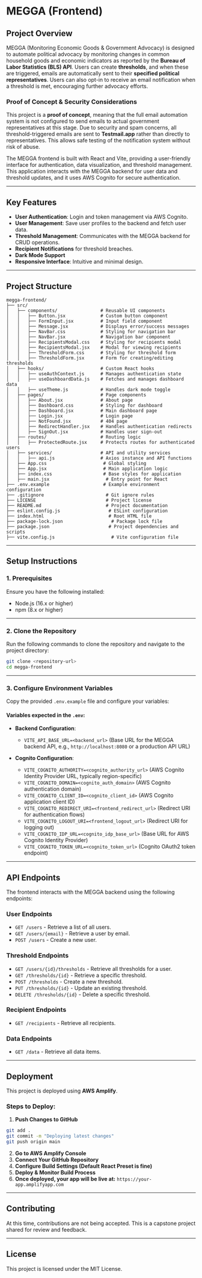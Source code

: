 # MEGGA (Frontend)

## **Project Overview**
MEGGA (Monitoring Economic Goods & Government Advocacy) is designed to automate political advocacy by monitoring changes in common household goods and economic indicators as reported by the **Bureau of Labor Statistics (BLS) API**. Users can create **thresholds**, and when these are triggered, emails are automatically sent to their **specified political representatives**. Users can also opt-in to receive an email notification when a threshold is met, encouraging further advocacy efforts.

### **Proof of Concept & Security Considerations**
This project is a **proof of concept**, meaning that the full email automation system is not configured to send emails to actual government representatives at this stage. Due to security and spam concerns, all threshold-triggered emails are sent to **Testmail.app** rather than directly to representatives. This allows safe testing of the notification system without risk of abuse.

The MEGGA frontend is built with React and Vite, providing a user-friendly interface for authentication, data visualization, and threshold management. This application interacts with the MEGGA backend for user data and threshold updates, and it uses AWS Cognito for secure authentication.



---

## Key Features

- **User Authentication**: Login and token management via AWS Cognito.
- **User Management**: Save user profiles to the backend and fetch user data.
- **Threshold Management**: Communicates with the MEGGA backend for CRUD operations.
- **Recipient Notifications** for threshold breaches.
- **Dark Mode Support**
- **Responsive Interface**: Intuitive and minimal design.

---

## **Project Structure**

```
megga-frontend/
├── src/
│   ├── components/                # Reusable UI components
│   │   ├── Button.jsx             # Custom button component
│   │   ├── FormInput.jsx          # Input field component
│   │   ├── Message.jsx            # Displays error/success messages
│   │   ├── NavBar.css             # Styling for navigation bar
│   │   ├── NavBar.jsx             # Navigation bar component
│   │   ├── RecipientsModal.css    # Styling for recipients modal
│   │   ├── RecipientsModal.jsx    # Modal for viewing recipients
│   │   ├── ThresholdForm.css      # Styling for threshold form
│   │   ├── ThresholdForm.jsx      # Form for creating/editing thresholds
│   ├── hooks/                     # Custom React hooks
│   │   ├── useAuthContext.js      # Manages authentication state
│   │   ├── useDashboardData.js    # Fetches and manages dashboard data
│   │   ├── useTheme.js            # Handles dark mode toggle
│   ├── pages/                     # Page components
│   │   ├── About.jsx              # About page
│   │   ├── Dashboard.css          # Styling for dashboard
│   │   ├── Dashboard.jsx          # Main dashboard page
│   │   ├── Login.jsx              # Login page
│   │   ├── NotFound.jsx           # 404 page
│   │   ├── RedirectHandler.jsx    # Handles authentication redirects
│   │   ├── SignOut.jsx            # Handles user sign-out
│   ├── routes/                    # Routing logic
│   │   ├── ProtectedRoute.jsx     # Protects routes for authenticated users
│   ├── services/                  # API and utility services
│   │   ├── api.js                 # Axios instance and API functions
│   ├── App.css                     # Global styling
│   ├── App.jsx                     # Main application logic
│   ├── index.css                   # Base styles for application
│   ├── main.jsx                     # Entry point for React
├── .env.example                    # Example environment configuration
├── .gitignore                       # Git ignore rules
├── LICENSE                          # Project license
├── README.md                        # Project documentation
├── eslint.config.js                  # ESLint configuration
├── index.html                        # Root HTML file
├── package-lock.json                  # Package lock file
├── package.json                      # Project dependencies and scripts
├── vite.config.js                     # Vite configuration file
```

---

## **Setup Instructions**

### **1. Prerequisites**

Ensure you have the following installed:
- Node.js (16.x or higher)
- npm (8.x or higher)

---

### **2. Clone the Repository**

Run the following commands to clone the repository and navigate to the project directory:

```sh
git clone <repository-url>
cd megga-frontend
```

---

### **3. Configure Environment Variables**

Copy the provided `.env.example` file and configure your variables:

#### Variables expected in the `.env`:

- **Backend Configuration**:  
  - `VITE_API_BASE_URL=<backend_url>` (Base URL for the MEGGA backend API, e.g., `http://localhost:8080` or a production API URL)

- **Cognito Configuration**:  
  - `VITE_COGNITO_AUTHORITY=<cognito_authority_url>` (AWS Cognito Identity Provider URL, typically region-specific)
  - `VITE_COGNITO_DOMAIN=<cognito_auth_domain>` (AWS Cognito authentication domain)
  - `VITE_COGNITO_CLIENT_ID=<cognito_client_id>` (AWS Cognito application client ID)
  - `VITE_COGNITO_REDIRECT_URI=<frontend_redirect_url>` (Redirect URI for authentication flows)
  - `VITE_COGNITO_LOGOUT_URI=<frontend_logout_url>` (Redirect URI for logging out)
  - `VITE_COGNITO_IDP_URL=<cognito_idp_base_url>` (Base URL for AWS Cognito Identity Provider)
  - `VITE_COGNITO_TOKEN_URL=<cognito_token_url>` (Cognito OAuth2 token endpoint)

---

## **API Endpoints**

The frontend interacts with the MEGGA backend using the following endpoints:

### **User Endpoints**
- `GET /users` - Retrieve a list of all users.
- `GET /users/{email}` - Retrieve a user by email.
- `POST /users` - Create a new user.

### **Threshold Endpoints**
- `GET /users/{id}/thresholds` - Retrieve all thresholds for a user.
- `GET /thresholds/{id}` - Retrieve a specific threshold.
- `POST /thresholds` - Create a new threshold.
- `PUT /thresholds/{id}` - Update an existing threshold.
- `DELETE /thresholds/{id}` - Delete a specific threshold.

### **Recipient Endpoints**
- `GET /recipients` - Retrieve all recipients.

### **Data Endpoints**
- `GET /data` - Retrieve all data items.

---

## **Deployment**

This project is deployed using **AWS Amplify**.

### Steps to Deploy:
1. **Push Changes to GitHub**
```sh
git add .
git commit -m "Deploying latest changes"
git push origin main
```
2. **Go to AWS Amplify Console**
3. **Connect Your GitHub Repository**
4. **Configure Build Settings (Default React Preset is fine)**
5. **Deploy & Monitor Build Process**
6. **Once deployed, your app will be live at:** `https://your-app.amplifyapp.com`

---

## **Contributing**

At this time, contributions are not being accepted. This is a capstone project shared for review and feedback.

---

## **License**

This project is licensed under the MIT License.